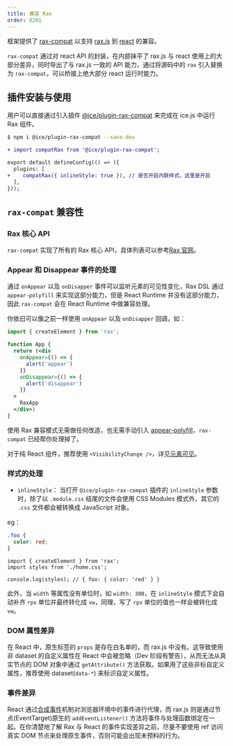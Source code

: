 ```yaml
---
title: 兼容 Rax
order: 0201
---
```


框架提供了 [rax-compat](https://github.com/alibaba/ice/tree/master/packages/rax-compat) 以支持 [rax.js](https://github.com/alibaba/rax) 到 [react](https://github.com/facebook/react) 的兼容。

`rax-compat` 通过对 react API 的封装，在内部抹平了 rax.js 与 react 使用上的大部分差异，同时导出了与 rax.js 一致的 API 能力，通过将源码中的 `rax` 引入替换为 `rax-compat`，可以桥接上绝大部分 react 运行时能力。

## 插件安装与使用

用户可以直接通过引入插件 [@ice/plugin-rax-compat](https://www.npmjs.com/package/@ice/plugin-rax-compat) 来完成在 ice.js 中运行 Rax 组件。

```bash
$ npm i @ice/plugin-rax-compat --save-dev
```

```diff title="ice.config.mts"
+ import compatRax from '@ice/plugin-rax-compat';

export default defineConfig(() => ({
  plugins: [
+    compatRax({ inlineStyle: true }), // 是否开启内联样式，这里是开启
  ],
}));
```

## `rax-compat` 兼容性

### Rax 核心 API

`rax-compat` 实现了所有的 Rax 核心 API，具体列表可以参考[Rax 官网](https://rax.js.org/docs/api/DOM)。

### Appear 和 Disappear 事件的处理

通过 `onAppear` 以及 `onDisapper` 事件可以监听元素的可见性变化，Rax DSL 通过 `appear-polyfill` 来实现这部分能力，但是 React Runtime 并没有这部分能力，因此 `rax-compat` 会在 React Runtime 中做兼容处理。

你依旧可以像之前一样使用 `onAppear` 以及 `onDisapper` 回调，如：

```jsx
import { createElement } from 'rax';

function App {
  return (<div
    onAppear={() => {
      alert('appear')
    }}
    onDisappear={() => {
      alert('disappear')
    }}
  >
    RaxApp
  </div>)
}
```

使用 Rax 兼容模式无需做任何改造，也无需手动引入 [appear-polyfill](https://www.npmjs.com/package/appear-polyfill)，`rax-compat` 已经帮你处理掉了。

对于纯 React 组件，推荐使用 `<VisibilityChange />`，详见[元素可见](../basic/appear.md)。

### 样式的处理

- `inlineStyle`：
当打开 `@ice/plugin-rax-compat` 插件的 `inlineStyle` 参数时，除了以 `.module.css` 结尾的文件会使用 CSS Modules 模式外，其它的 `.css` 文件都会被转换成 JavaScript 对象。

eg：
```css title="src/pages/home.css"
.foo {
  color: red;
}
```

```tsx title="src/pages/home.tsx"
import { createElement } from 'rax';
import styles from './home.css';

console.log(styles); // { foo: { color: 'red' } }
```

此外，当 `width` 等属性没有单位时，如 `width: 300`，在 `inlineStyle` 模式下会自动补齐 `rpx` 单位并最终转化成 `vw`，同理，写了 `rpx` 单位的值也一样会被转化成 `vw`。

### DOM 属性差异

在 React 中，原生标签的 `props` 是存在白名单的，而 rax.js 中没有。这导致使用非 dataset 的自定义属性在 React 中会被忽略（Dev 阶段有警告），从而无法从真实节点的 DOM 对象中通过 `getAttribute()` 方法获取。如果用了这些非标自定义属性，推荐使用 dataset(`data-*`) 来标识自定义属性。

### 事件差异
React 通过[合成事件](https://zh-hans.reactjs.org/docs/events.html)机制对浏览器环境中的事件进行代理，而 rax.js 则是通过节点(EventTarget)原生的 `addEventListener()` 方法将事件与处理函数绑定在一起。在你清楚地了解 Rax 与 React 的事件实现差异之前，尽量不要使用 ref 访问真实 DOM 节点来处理原生事件，否则可能会出现未预料的行为。
